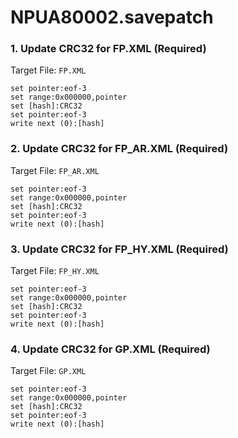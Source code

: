 # NPUA80002.savepatch

### 1. Update CRC32 for FP.XML (Required)

Target File: `FP.XML`

```
set pointer:eof-3
set range:0x000000,pointer
set [hash]:CRC32
set pointer:eof-3
write next (0):[hash]
```

### 2. Update CRC32 for FP_AR.XML (Required)

Target File: `FP_AR.XML`

```
set pointer:eof-3
set range:0x000000,pointer
set [hash]:CRC32
set pointer:eof-3
write next (0):[hash]
```

### 3. Update CRC32 for FP_HY.XML (Required)

Target File: `FP_HY.XML`

```
set pointer:eof-3
set range:0x000000,pointer
set [hash]:CRC32
set pointer:eof-3
write next (0):[hash]
```

### 4. Update CRC32 for GP.XML (Required)

Target File: `GP.XML`

```
set pointer:eof-3
set range:0x000000,pointer
set [hash]:CRC32
set pointer:eof-3
write next (0):[hash]
```

